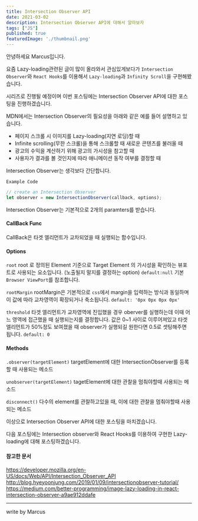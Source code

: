 ```yaml
---
title: Intersection Observer API
date: 2021-03-02
description: Intersection Observer API에 대해서 알아보자
tags: ["JS"]
published: true
featuredImage: './thumbnail.png'
---
```


안녕하세요 Marcus입니다.

요즘 Lazy-loading관련된 글이 많이 올라와서 관심있게보다가 `Intersection Observer`와 `React Hooks`를 이용해서 `Lazy-loading`과 `Infinity Scroll`을 구현해봤습니다.

시리즈로 진행될 예정이며 이번 포스팅에는 Intersection Observer API에 대한 포스팅을 진행하겠습니다.

MDN에서는 Intersection Observer의 필요성을 아래와 같은 예를 들어 설명하고 있습니다.

- 페이지 스크롤 시 이미지를 Lazy-loading(지연 로딩)할 때
- Infinite scrolling(무한 스크롤)을 통해 스크롤할 때 새로운 콘텐츠를 불러올 때
- 광고의 수익을 계산하기 위해 광고의 가시성을 참고할 때
- 사용자가 결과를 볼 것인지에 따라 애니메이션 동작 여부를 결정할 때

Intersection Observer는 생각보다 간단합니다.

`Example Code`
```javascript
// create an Intersection Observer
let observer = new IntersectionObserver(callback, options);
```

Intersection Observer는 기본적으로 2개의 paramters를 받습니다.
#### CallBack Func
CallBack은 타겟 엘리먼트가 교차되었을 때 실행되는 함수입니다.


#### Options
`root`
root 로 정의된 Element 기준으로 Target Element 의 가시성을 확인하는 뷰포트로 사용되는 요소입니다.
(노출될지 말지를 결정하는 option)
`default:null` 기본 `Browser ViewPort`를 참조합니다.

`rootMargin`
rootMargin은 기본적으로 `css`에서 margin을 입력하는 방식과 동일하며
이 값에 따라 교차영역이 확장되거나 축소됩니다.
`default: '0px 0px 0px 0px'`

`threshold`
타겟 엘리먼트가 교차영역에 진입했을 경우 oberver를 실행하는데 이때 어느 영역에 접근했을 때 실행되는지를 결정합니다.
값은 0~1 사이로 이루어져있고 타겟 엘리먼트가 50%정도 보여졌을 때 observer가 실행되길 원한다면 0.5로 셋팅해주면 됩니다.
`default: 0`


#### Methods
`.observer(targetElement)`
targetElement에 대한 IntersectionObserver를 등록할 때 사용되는 메소드

`unobserver(targetElement)`
tagetElement에 대한 관찰을 멈춰야할때 사용되는 메소드

`disconnect()`
다수의 element를 관찰하고있을 때, 이에 대한 관찰을 멈춰야할때 사용되는 메소드


이상으로 Intersection Observer API에 대한 포스팅을 마치겠습니다.

다음 포스팅에는 Intersection observer와 React Hooks를 이용하여 구현한 Lazy-loading에 대해 포스팅하겠습니다.

#### 참고한 문서
https://developer.mozilla.org/en-US/docs/Web/API/Intersection_Observer_API
http://blog.hyeyoonjung.com/2019/01/09/intersectionobserver-tutorial/
https://medium.com/better-programming/image-lazy-loading-in-react-intersection-observer-a9ae912ddafe

----
write by Marcus
